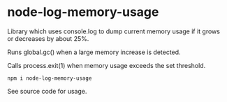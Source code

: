 # node-log-memory-usage
Library which uses console.log to dump current memory usage if it grows or decreases by about 25%. 

Runs global.gc() when a large memory increase is detected.

Calls process.exit(1) when memory usage exceeds the set threshold.

`npm i node-log-memory-usage`

See source code for usage.
